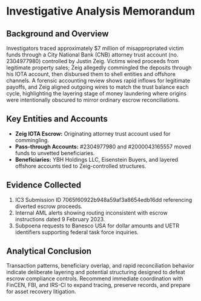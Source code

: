 # Investigative Analysis Memorandum

## Background and Overview
Investigators traced approximately $7 million of misappropriated victim funds through a City National Bank (CNB) attorney trust account (no. 2304977980) controlled by Justin Zeig. Victims wired proceeds from legitimate property sales; Zeig allegedly commingled the deposits through his IOTA account, then disbursed them to shell entities and offshore channels. A forensic accounting review shows rapid inflows for legitimate payoffs, and Zeig aligned outgoing wires to match the trust balance each cycle, highlighting the layering stage of money laundering where origins were intentionally obscured to mirror ordinary escrow reconciliations.

## Key Entities and Accounts
- **Zeig IOTA Escrow:** Originating attorney trust account used for commingling.
- **Pass-through Accounts:** #2304977980 and #2000043165557 moved funds to unvetted beneficiaries.
- **Beneficiaries:** YBH Holdings LLC, Eisenstein Buyers, and layered offshore accounts tied to Zeig-controlled structures.

## Evidence Collected
1. IC3 Submission ID 7065f60922b948a59af3a8654edb16dd referencing diverted escrow proceeds.
2. Internal AML alerts showing routing inconsistent with escrow instructions dated 9 February 2023.
3. Subpoena requests to Banesco USA for dollar amounts and UETR identifiers supporting federal task force inquiries.

## Analytical Conclusion
Transaction patterns, beneficiary overlap, and rapid reconciliation behavior indicate deliberate layering and potential structuring designed to defeat escrow compliance controls. Recommend immediate coordination with FinCEN, FBI, and IRS-CI to expand tracing, preserve records, and prepare for asset recovery litigation.
